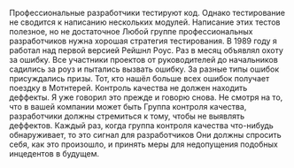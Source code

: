 Профессиональные разработчики тестируют код. Однако тестирование не сводится к написанию нескольких модулей.
Написание этих тестов полезное, но не достаточное
Любой группе профессиональных разработчиков нужна хорошая стратегия тестирования.
В 1989 году я работал над первой версией Рейшнл Роус.
Раз в месяц объявлял охоту за ошибку.
Все участники проектов от руководителей до начальников садились за роуз и пытались вызвать ошибку.
За разные типы ошибок присуждались призы.
Тот, кто нашёл больше всех ошибок получает поездку в Мотнтерей.
Контроль качества не должен находить деффекты. Я уже говорил это прежде и говорю снова.
Не смотря на то, что в вашей компании может быть Группа контроля качества, разработчики должны стремиться к тому, чтобы не выявлять деффектов.
Каждый раз, когда группа контроля качества что-нибудь обнаруживает, то это сигнал для разработчиков
Они должны спросить себя, как это произошло, и принять меры для недопущения подобных инцедентов в будущем.